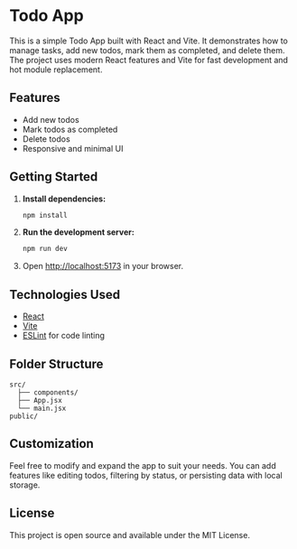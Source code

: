 # Todo App

This is a simple Todo App built with React and Vite. It demonstrates how to manage tasks, add new todos, mark them as completed, and delete them. The project uses modern React features and Vite for fast development and hot module replacement.

## Features

- Add new todos
- Mark todos as completed
- Delete todos
- Responsive and minimal UI

## Getting Started

1. **Install dependencies:**
    ```bash
    npm install
    ```
2. **Run the development server:**
    ```bash
    npm run dev
    ```
3. Open [http://localhost:5173](http://localhost:5173) in your browser.

## Technologies Used

- [React](https://react.dev/)
- [Vite](https://vitejs.dev/)
- [ESLint](https://eslint.org/) for code linting

## Folder Structure

```
src/
  ├── components/
  ├── App.jsx
  └── main.jsx
public/
```

## Customization

Feel free to modify and expand the app to suit your needs. You can add features like editing todos, filtering by status, or persisting data with local storage.

## License

This project is open source and available under the MIT License.
